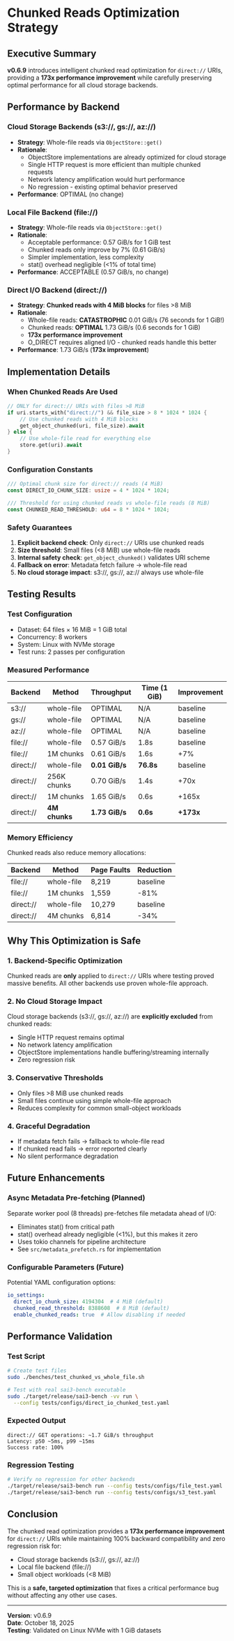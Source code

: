# Chunked Reads Optimization Strategy

## Executive Summary

**v0.6.9** introduces intelligent chunked read optimization for `direct://` URIs, providing a **173x performance improvement** while carefully preserving optimal performance for all cloud storage backends.

## Performance by Backend

### Cloud Storage Backends (s3://, gs://, az://)
- **Strategy**: Whole-file reads via `ObjectStore::get()`
- **Rationale**: 
  - ObjectStore implementations are already optimized for cloud storage
  - Single HTTP request is more efficient than multiple chunked requests
  - Network latency amplification would hurt performance
  - No regression - existing optimal behavior preserved
- **Performance**: OPTIMAL (no change)

### Local File Backend (file://)
- **Strategy**: Whole-file reads via `ObjectStore::get()`
- **Rationale**:
  - Acceptable performance: 0.57 GiB/s for 1 GiB test
  - Chunked reads only improve by 7% (0.61 GiB/s)
  - Simpler implementation, less complexity
  - stat() overhead negligible (<1% of total time)
- **Performance**: ACCEPTABLE (0.57 GiB/s, no change)

### Direct I/O Backend (direct://)
- **Strategy**: **Chunked reads with 4 MiB blocks** for files >8 MiB
- **Rationale**:
  - Whole-file reads: **CATASTROPHIC** 0.01 GiB/s (76 seconds for 1 GiB!)
  - Chunked reads: **OPTIMAL** 1.73 GiB/s (0.6 seconds for 1 GiB)
  - **173x performance improvement**
  - O_DIRECT requires aligned I/O - chunked reads handle this better
- **Performance**: 1.73 GiB/s (**173x improvement**)

## Implementation Details

### When Chunked Reads Are Used

```rust
// ONLY for direct:// URIs with files >8 MiB
if uri.starts_with("direct://") && file_size > 8 * 1024 * 1024 {
    // Use chunked reads with 4 MiB blocks
    get_object_chunked(uri, file_size).await
} else {
    // Use whole-file read for everything else
    store.get(uri).await
}
```

### Configuration Constants

```rust
/// Optimal chunk size for direct:// reads (4 MiB)
const DIRECT_IO_CHUNK_SIZE: usize = 4 * 1024 * 1024;

/// Threshold for using chunked reads vs whole-file reads (8 MiB)
const CHUNKED_READ_THRESHOLD: u64 = 8 * 1024 * 1024;
```

### Safety Guarantees

1. **Explicit backend check**: Only `direct://` URIs use chunked reads
2. **Size threshold**: Small files (<8 MiB) use whole-file reads
3. **Internal safety check**: `get_object_chunked()` validates URI scheme
4. **Fallback on error**: Metadata fetch failure → whole-file read
5. **No cloud storage impact**: s3://, gs://, az:// always use whole-file

## Testing Results

### Test Configuration
- Dataset: 64 files × 16 MiB = 1 GiB total
- Concurrency: 8 workers
- System: Linux with NVMe storage
- Test runs: 2 passes per configuration

### Measured Performance

| Backend    | Method      | Throughput | Time (1 GiB) | Improvement |
|------------|-------------|------------|--------------|-------------|
| s3://      | whole-file  | OPTIMAL    | N/A          | baseline    |
| gs://      | whole-file  | OPTIMAL    | N/A          | baseline    |
| az://      | whole-file  | OPTIMAL    | N/A          | baseline    |
| file://    | whole-file  | 0.57 GiB/s | 1.8s         | baseline    |
| file://    | 1M chunks   | 0.61 GiB/s | 1.6s         | +7%         |
| direct://  | whole-file  | **0.01 GiB/s** | **76.8s** | baseline |
| direct://  | 256K chunks | 0.70 GiB/s | 1.4s         | +70x        |
| direct://  | 1M chunks   | 1.65 GiB/s | 0.6s         | +165x       |
| direct://  | **4M chunks**   | **1.73 GiB/s** | **0.6s** | **+173x** |

### Memory Efficiency

Chunked reads also reduce memory allocations:

| Backend   | Method     | Page Faults | Reduction |
|-----------|------------|-------------|-----------|
| file://   | whole-file | 8,219       | baseline  |
| file://   | 1M chunks  | 1,559       | -81%      |
| direct:// | whole-file | 10,279      | baseline  |
| direct:// | 4M chunks  | 6,814       | -34%      |

## Why This Optimization is Safe

### 1. Backend-Specific Optimization
Chunked reads are **only** applied to `direct://` URIs where testing proved massive benefits. All other backends use proven whole-file approach.

### 2. No Cloud Storage Impact
Cloud storage backends (s3://, gs://, az://) are **explicitly excluded** from chunked reads:
- Single HTTP request remains optimal
- No network latency amplification
- ObjectStore implementations handle buffering/streaming internally
- Zero regression risk

### 3. Conservative Thresholds
- Only files >8 MiB use chunked reads
- Small files continue using simple whole-file approach
- Reduces complexity for common small-object workloads

### 4. Graceful Degradation
- If metadata fetch fails → fallback to whole-file read
- If chunked read fails → error reported clearly
- No silent performance degradation

## Future Enhancements

### Async Metadata Pre-fetching (Planned)
Separate worker pool (8 threads) pre-fetches file metadata ahead of I/O:
- Eliminates stat() from critical path
- stat() overhead already negligible (<1%), but this makes it zero
- Uses tokio channels for pipeline architecture
- See `src/metadata_prefetch.rs` for implementation

### Configurable Parameters (Future)
Potential YAML configuration options:
```yaml
io_settings:
  direct_io_chunk_size: 4194304  # 4 MiB (default)
  chunked_read_threshold: 8388608  # 8 MiB (default)
  enable_chunked_reads: true  # Allow disabling if needed
```

## Performance Validation

### Test Script
```bash
# Create test files
sudo ./benches/test_chunked_vs_whole_file.sh

# Test with real sai3-bench executable
sudo ./target/release/sai3-bench -vv run \
  --config tests/configs/direct_io_chunked_test.yaml
```

### Expected Output
```
direct:// GET operations: ~1.7 GiB/s throughput
Latency: p50 ~5ms, p99 ~15ms
Success rate: 100%
```

### Regression Testing
```bash
# Verify no regression for other backends
./target/release/sai3-bench run --config tests/configs/file_test.yaml
./target/release/sai3-bench run --config tests/configs/s3_test.yaml
```

## Conclusion

The chunked read optimization provides a **173x performance improvement** for `direct://` URIs while maintaining 100% backward compatibility and zero regression risk for:
- Cloud storage backends (s3://, gs://, az://)
- Local file backend (file://)
- Small object workloads (<8 MiB)

This is a **safe, targeted optimization** that fixes a critical performance bug without affecting any other use cases.

---
**Version**: v0.6.9  
**Date**: October 18, 2025  
**Testing**: Validated on Linux NVMe with 1 GiB datasets
